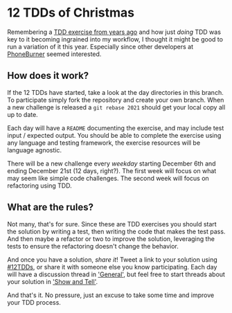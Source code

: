 12 TDDs of Christmas
====================

Remembering a [TDD exercise from years ago][1] and how just _doing_ TDD was key to it becoming ingrained into my 
workflow, I thought it might be good to run a variation of it this year. Especially since other developers at 
[PhoneBurner][2] seemed interested.

How does it work?
-----------------
If the 12 TDDs have started, take a look at the day directories in this branch. To participate simply  fork the 
repository and create your own branch. When a new challenge is released a `git rebase 2021` should get your local copy 
all up to date. 

Each day will have a `README` documenting the exercise, and may include test input / expected output. You should be able
to complete the exercise using any language and testing framework, the exercise resources will be language agnostic.

There will be a new challenge every _weekday_ starting December 6th and ending December 21st (12 days, right?). The 
first week will focus on what may seem like simple code challenges. The second week will focus on refactoring using TDD.

What are the rules?
-------------------
Not many, that's for sure. Since these are TDD exercises you should start the solution by writing a test, then writing
the code that makes the test pass. And then maybe a refactor or two to improve the solution, leveraging the tests to 
ensure the refactoring doesn't change the behavior. 

And once you have a solution, _share it_! Tweet a link to your solution using [#12TDDs][3], or share it with someone 
else you know participating. Each day will have a discussion thread in ['General'][4], but feel free to start threads 
about your solution in ['Show and Tell'][5].

And that's it. No pressure, just an excuse to take some time and improve your TDD process.

[1]: https://twitter.com/TheRealBifter/status/283701772684517377
[2]: https://www.phoneburner.com/homepage/jobs
[3]: https://twitter.com/hashtag/12tdds
[4]: https://github.com/tjlytle/12tdds/discussions/categories/general
[5]: https://github.com/tjlytle/12tdds/discussions/categories/show-and-tell